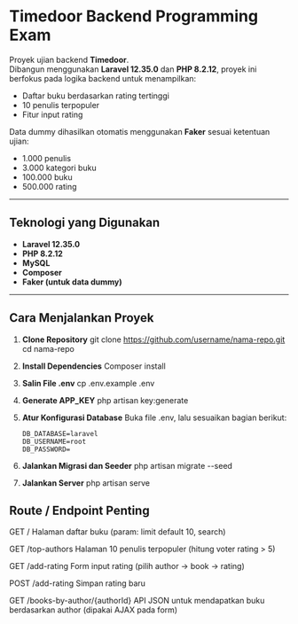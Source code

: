 # Timedoor Backend Programming Exam

Proyek ujian backend **Timedoor**.  
Dibangun menggunakan **Laravel 12.35.0** dan **PHP 8.2.12**, proyek ini berfokus pada logika backend untuk menampilkan:
- Daftar buku berdasarkan rating tertinggi  
- 10 penulis terpopuler  
- Fitur input rating  

Data dummy dihasilkan otomatis menggunakan **Faker** sesuai ketentuan ujian:
- 1.000 penulis  
- 3.000 kategori buku  
- 100.000 buku  
- 500.000 rating  

---

## Teknologi yang Digunakan
- **Laravel 12.35.0**
- **PHP 8.2.12**
- **MySQL**
- **Composer**
- **Faker (untuk data dummy)**

---

## Cara Menjalankan Proyek

1. **Clone Repository**
    git clone https://github.com/username/nama-repo.git
    cd nama-repo

4. **Install Dependencies**
    Composer install

5. **Salin File .env**
    cp .env.example .env

6. **Generate APP_KEY**
    php artisan key:generate

7. **Atur Konfigurasi Database**
    Buka file .env, lalu sesuaikan bagian berikut:

       DB_DATABASE=laravel
       DB_USERNAME=root
       DB_PASSWORD=

8. **Jalankan Migrasi dan Seeder**
    php artisan migrate --seed

9. **Jalankan Server**
    php artisan serve

## Route / Endpoint Penting ##

GET /
Halaman daftar buku (param: limit default 10, search)

GET /top-authors
Halaman 10 penulis terpopuler (hitung voter rating > 5)

GET /add-rating
Form input rating (pilih author → book → rating)

POST /add-rating
Simpan rating baru

GET /books-by-author/{authorId}
API JSON untuk mendapatkan buku berdasarkan author (dipakai AJAX pada form)


